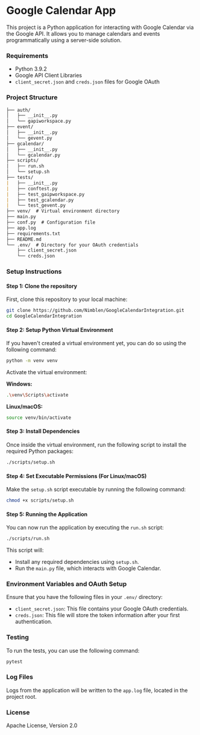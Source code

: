 

Google Calendar App
=====================

This project is a Python application for interacting with Google Calendar via the Google API. It allows you to manage calendars and events programmatically using a server-side solution.

### Requirements

* Python 3.9.2
* Google API Client Libraries
* `client_secret.json` and `creds.json` files for Google OAuth

### Project Structure

```markdown
├── auth/
│   ├── __init__.py
│   └── gapiworkspace.py
├── event/
│   ├── __init__.py
│   └── gevent.py
├── gcalendar/
│   ├── __init__.py
│   └── gcalendar.py
├── scripts/
│   ├── run.sh
│   └── setup.sh
├── tests/
|   ├── __init__.py
|   ├── conftest.py
|   ├── test_gaipworkspace.py
|   ├── test_gcalendar.py
|   └── test_gevent.py
├── venv/  # Virtual environment directory
├── main.py
├── conf.py  # Configuration file
├── app.log
├── requirements.txt
├── README.md
└── .env/  # Directory for your OAuth credentials
    ├── client_secret.json
    └── creds.json
```

### Setup Instructions

#### Step 1: Clone the repository

First, clone this repository to your local machine:

```bash
git clone https://github.com/Nimblen/GoogleCalendarIntegration.git
cd GoogleCalendarIntegration
```

#### Step 2: Setup Python Virtual Environment

If you haven't created a virtual environment yet, you can do so using the following command:

```bash
python -m venv venv
```

Activate the virtual environment:

**Windows:**

```bash
.\venv\Scripts\activate
```

**Linux/macOS:**

```bash
source venv/bin/activate
```

#### Step 3: Install Dependencies

Once inside the virtual environment, run the following script to install the required Python packages:

```bash
./scripts/setup.sh
```

#### Step 4: Set Executable Permissions (For Linux/macOS)

Make the `setup.sh` script executable by running the following command:

```bash
chmod +x scripts/setup.sh
```

#### Step 5: Running the Application

You can now run the application by executing the `run.sh` script:

```bash
./scripts/run.sh
```

This script will:

* Install any required dependencies using `setup.sh`.
* Run the `main.py` file, which interacts with Google Calendar.

### Environment Variables and OAuth Setup

Ensure that you have the following files in your `.env/` directory:

* `client_secret.json`: This file contains your Google OAuth credentials.
* `creds.json`: This file will store the token information after your first authentication.

### Testing

To run the tests, you can use the following command:

```bash
pytest
```

### Log Files

Logs from the application will be written to the `app.log` file, located in the project root.

### License

Apache License, Version 2.0